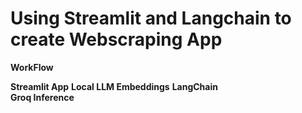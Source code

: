# Using Streamlit and Langchain to create Webscraping App

**WorkFlow**  

**Streamlit App** 
**Local LLM Embeddings**
**LangChain**  
**Groq Inference**
